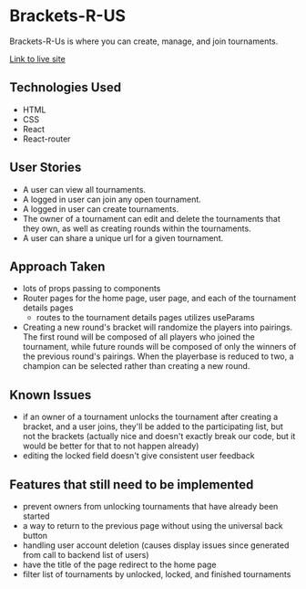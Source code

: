 # Brackets-R-US
Brackets-R-Us is where you can create, manage, and join tournaments.

[Link to live site](https://brackets-r-us.herokuapp.com/)

## Technologies Used
  * HTML
  * CSS
  * React
  * React-router

## User Stories
* A user can view all tournaments.
* A logged in user can join any open tournament.
* A logged in user can create tournaments.
* The owner of a tournament can edit and delete the tournaments that they own, as well as creating rounds within the tournaments.
* A user can share a unique url for a given tournament.

## Approach Taken
* lots of props passing to components
* Router pages for the home page, user page, and each of the tournament details pages
  * routes to the tournament details pages utilizes useParams
* Creating a new round's bracket will randomize the players into pairings. The first round will be composed of all players who joined the tournament, while future rounds will be composed of only the winners of the previous round's pairings. When the playerbase is reduced to two, a champion can be selected rather than creating a new round. 

## Known Issues
* if an owner of a tournament unlocks the tournament after creating a bracket, and a user joins, they'll be added to the participating list, but not the brackets (actually nice and doesn't exactly break our code, but it would be better for that to not happen already)
* editing the locked field doesn't give consistent user feedback

## Features that still need to be implemented
* prevent owners from unlocking tournaments that have already been started
* a way to return to the previous page without using the universal back button
* handling user account deletion (causes display issues since generated from call to backend list of users)
* have the title of the page redirect to the home page
* filter list of tournaments by unlocked, locked, and finished tournaments
